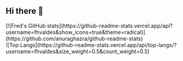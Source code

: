 ## Hi there 👋
<div>
[![Fred's GitHub stats](https://github-readme-stats.vercel.app/api?username=fhvaldes&show_icons=true&theme=radical)](https://github.com/anuraghazra/github-readme-stats)
</div>
<div>
![Top Langs](https://github-readme-stats.vercel.app/api/top-langs/?username=fhvaldes&size_weight=0.5&count_weight=0.5)
</div>
<!--
**fhvaldes/fhvaldes** is a ✨ _special_ ✨ repository because its `README.md` (this file) appears on your GitHub profile.

Here are some ideas to get you started: 

- 🔭 I’m currently working on ...
- 🌱 I’m currently learning ...
- 👯 I’m looking to collaborate on ...
- 🤔 I’m looking for help with ...
- 💬 Ask me about ...
- 📫 How to reach me: ...
- 😄 Pronouns: ...
- ⚡ Fun fact: ...
-->
